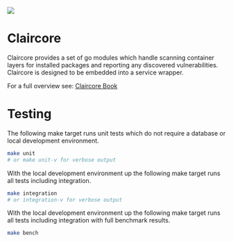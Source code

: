 ![](https://github.com/quay/claircore/workflows/CI/badge.svg)
# Claircore

Claircore provides a set of go modules which handle scanning container layers for installed packages and reporting any discovered vulnerabilities.
Claircore is designed to be embedded into a service wrapper.

For a full overview see: [Claircore Book](https://quay.github.io/claircore)

# Testing

The following make target runs unit tests which do not require a database or local development environment.
```sh
make unit
# or make unit-v for verbose output
```

With the local development environment up the following make target runs all tests including integration.
```sh
make integration
# or integration-v for verbose output
```

With the local development environment up the following make target runs all tests including integration with full benchmark results.
```sh
make bench
```
